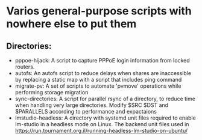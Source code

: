 # Varios general-purpose scripts with nowhere else to put them
## Directories:
- pppoe-hijack: A script to capture PPPoE login information from locked routers.
- autofs: An autofs script to reduce delays when shares are inaccessible by replacing a static map with a script that includes ping command
- migrate-pv: A set of scripts to automate 'pvmove' operations while performing storage migration
- sync-directories: A script for parallel rsync of a directory, to reduce time when handling very large directories. Modify $SRC $DST and $PARALLELS according to performance and expactaions
- lmstudio-headless: A directory with systemd unit files required to enable lm-studio in a headless mode on Linux. The backend unit files used in 
https://run.tournament.org.il/running-headless-lm-studio-on-ubuntu/
